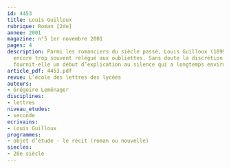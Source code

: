 ```yaml
---
id: 4453
title: Louis Guilloux
rubrique: Roman [2de]
annee: 2001
magazine: n°5 1er novembre 2001
pages: 4
description: Parmi les romanciers du siècle passé, Louis Guilloux (1899-1980) est
  encore trop souvent relégué aux oubliettes. Sans doute la discrétion de l’homme
  fournit-elle un début d’explication au silence qui a longtemps environné l’œuvre…
article_pdf: 4453.pdf
revue: L’école des lettres des lycées
auteurs:
- Grégoire Leménager
disciplines:
- lettres
niveau_etudes:
- seconde
ecrivains:
- Louis Guilloux
programmes:
- objet d’étude - le récit (roman ou nouvelle)
siecles:
- 20e siècle
---
```

